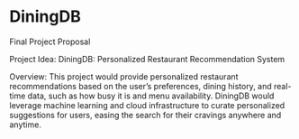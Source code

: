 # DiningDB

Final Project Proposal

Project Idea: DiningDB: Personalized Restaurant Recommendation System

Overview: This project would provide personalized restaurant recommendations based on the user’s preferences, dining history, and real-time data, such as how busy it is and menu availability. DiningDB would leverage machine learning and cloud infrastructure to curate personalized suggestions for users, easing the search for their cravings anywhere and anytime. 
